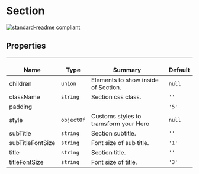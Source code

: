 # Section
  [![standard-readme compliant](https://img.shields.io/badge/standard--readme-OK-green.svg?style=flat-square)](https://github.com/RichardLitt/standard-readme)
  

  ## Properties
  | </br>Name | </br>Type | </br>Summary | </br>Default | 
| ---- | ---- | ---- | ---- |
| children | `union` | Elements to show inside of Section. | `null` |
| className | `string` | Section css class. | `''` |
| padding |  |  | `'5'` |
| style | `objectOf` | Customs styles to tramsform your Hero | `null` |
| subTitle | `string` | Section subtitle. | `''` |
| subTitleFontSize | `string` | Font size of sub title. | `'1'` |
| title | `string` | Section title. | `''` |
| titleFontSize | `string` | Font size of title. | `'3'` |